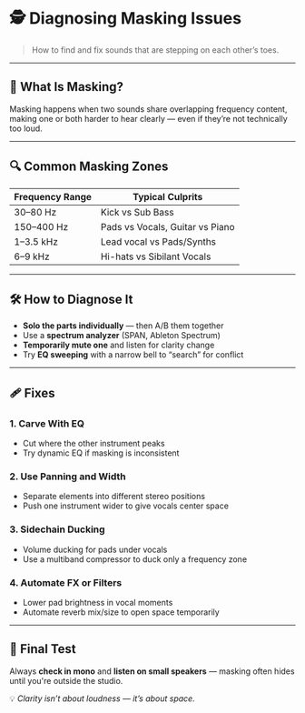# 🕵️ Diagnosing Masking Issues

> How to find and fix sounds that are stepping on each other’s toes.

---

## 🎯 What Is Masking?

Masking happens when two sounds share overlapping frequency content, making one or both harder to hear clearly — even if they’re not technically too loud.

---

## 🔍 Common Masking Zones

| Frequency Range   | Typical Culprits            |
|-------------------|-----------------------------|
| 30–80 Hz          | Kick vs Sub Bass            |
| 150–400 Hz        | Pads vs Vocals, Guitar vs Piano |
| 1–3.5 kHz         | Lead vocal vs Pads/Synths   |
| 6–9 kHz           | Hi-hats vs Sibilant Vocals  |

---

## 🛠️ How to Diagnose It

- **Solo the parts individually** — then A/B them together
- Use a **spectrum analyzer** (SPAN, Ableton Spectrum)
- **Temporarily mute one** and listen for clarity change
- Try **EQ sweeping** with a narrow bell to “search” for conflict

---

## 🩹 Fixes

### 1. Carve With EQ

- Cut where the other instrument peaks
- Try dynamic EQ if masking is inconsistent

### 2. Use Panning and Width

- Separate elements into different stereo positions
- Push one instrument wider to give vocals center space

### 3. Sidechain Ducking

- Volume ducking for pads under vocals
- Use a multiband compressor to duck only a frequency zone

### 4. Automate FX or Filters

- Lower pad brightness in vocal moments
- Automate reverb mix/size to open space temporarily

---

## 🎯 Final Test

Always **check in mono** and **listen on small speakers** — masking often hides until you're outside the studio.

💡 *Clarity isn’t about loudness — it’s about space.*
